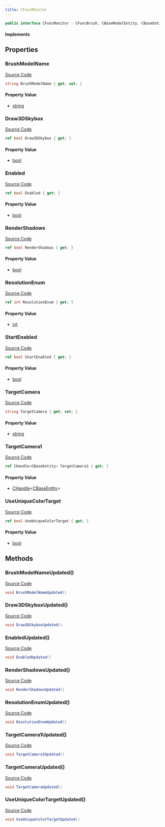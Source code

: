 ```yaml
---
title: CFuncMonitor
---
```


```csharp
public interface CFuncMonitor : CFuncBrush, CBaseModelEntity, CBaseEntity, CEntityInstance, ISchemaClass<CEntityInstance>, ISchemaClass<CBaseEntity>, ISchemaClass<CBaseModelEntity>, ISchemaClass<CFuncBrush>, ISchemaClass<CFuncMonitor>, ISchemaField, ISchemaClass, INativeHandle
```

#### Implements

## Properties

### BrushModelName

[Source Code](https://github.com/swiftly-solution/swiftlys2/blob/beta/managed/src/SwiftlyS2.Generated/Schemas/Interfaces/CFuncMonitor.cs#L24)

```csharp
string BrushModelName { get; set; }
```

#### Property Value

- [string](https://learn.microsoft.com/dotnet/api/system.string)

### Draw3DSkybox

[Source Code](https://github.com/swiftly-solution/swiftlys2/blob/beta/managed/src/SwiftlyS2.Generated/Schemas/Interfaces/CFuncMonitor.cs#L30)

```csharp
ref bool Draw3DSkybox { get; }
```

#### Property Value

- [bool](https://learn.microsoft.com/dotnet/api/system.boolean)

### Enabled

[Source Code](https://github.com/swiftly-solution/swiftlys2/blob/beta/managed/src/SwiftlyS2.Generated/Schemas/Interfaces/CFuncMonitor.cs#L28)

```csharp
ref bool Enabled { get; }
```

#### Property Value

- [bool](https://learn.microsoft.com/dotnet/api/system.boolean)

### RenderShadows

[Source Code](https://github.com/swiftly-solution/swiftlys2/blob/beta/managed/src/SwiftlyS2.Generated/Schemas/Interfaces/CFuncMonitor.cs#L20)

```csharp
ref bool RenderShadows { get; }
```

#### Property Value

- [bool](https://learn.microsoft.com/dotnet/api/system.boolean)

### ResolutionEnum

[Source Code](https://github.com/swiftly-solution/swiftlys2/blob/beta/managed/src/SwiftlyS2.Generated/Schemas/Interfaces/CFuncMonitor.cs#L18)

```csharp
ref int ResolutionEnum { get; }
```

#### Property Value

- [int](https://learn.microsoft.com/dotnet/api/system.int32)

### StartEnabled

[Source Code](https://github.com/swiftly-solution/swiftlys2/blob/beta/managed/src/SwiftlyS2.Generated/Schemas/Interfaces/CFuncMonitor.cs#L32)

```csharp
ref bool StartEnabled { get; }
```

#### Property Value

- [bool](https://learn.microsoft.com/dotnet/api/system.boolean)

### TargetCamera

[Source Code](https://github.com/swiftly-solution/swiftlys2/blob/beta/managed/src/SwiftlyS2.Generated/Schemas/Interfaces/CFuncMonitor.cs#L16)

```csharp
string TargetCamera { get; set; }
```

#### Property Value

- [string](https://learn.microsoft.com/dotnet/api/system.string)

### TargetCamera1

[Source Code](https://github.com/swiftly-solution/swiftlys2/blob/beta/managed/src/SwiftlyS2.Generated/Schemas/Interfaces/CFuncMonitor.cs#L26)

```csharp
ref CHandle<CBaseEntity> TargetCamera1 { get; }
```

#### Property Value

- [CHandle](/docs/api/shared/natives/chandle-1)<[CBaseEntity](/docs/api/shared/schemadefinitions/cbaseentity)>

### UseUniqueColorTarget

[Source Code](https://github.com/swiftly-solution/swiftlys2/blob/beta/managed/src/SwiftlyS2.Generated/Schemas/Interfaces/CFuncMonitor.cs#L22)

```csharp
ref bool UseUniqueColorTarget { get; }
```

#### Property Value

- [bool](https://learn.microsoft.com/dotnet/api/system.boolean)

## Methods

### BrushModelNameUpdated()

[Source Code](https://github.com/swiftly-solution/swiftlys2/blob/beta/managed/src/SwiftlyS2.Generated/Schemas/Interfaces/CFuncMonitor.cs#L38)

```csharp
void BrushModelNameUpdated()
```

### Draw3DSkyboxUpdated()

[Source Code](https://github.com/swiftly-solution/swiftlys2/blob/beta/managed/src/SwiftlyS2.Generated/Schemas/Interfaces/CFuncMonitor.cs#L41)

```csharp
void Draw3DSkyboxUpdated()
```

### EnabledUpdated()

[Source Code](https://github.com/swiftly-solution/swiftlys2/blob/beta/managed/src/SwiftlyS2.Generated/Schemas/Interfaces/CFuncMonitor.cs#L40)

```csharp
void EnabledUpdated()
```

### RenderShadowsUpdated()

[Source Code](https://github.com/swiftly-solution/swiftlys2/blob/beta/managed/src/SwiftlyS2.Generated/Schemas/Interfaces/CFuncMonitor.cs#L36)

```csharp
void RenderShadowsUpdated()
```

### ResolutionEnumUpdated()

[Source Code](https://github.com/swiftly-solution/swiftlys2/blob/beta/managed/src/SwiftlyS2.Generated/Schemas/Interfaces/CFuncMonitor.cs#L35)

```csharp
void ResolutionEnumUpdated()
```

### TargetCamera1Updated()

[Source Code](https://github.com/swiftly-solution/swiftlys2/blob/beta/managed/src/SwiftlyS2.Generated/Schemas/Interfaces/CFuncMonitor.cs#L39)

```csharp
void TargetCamera1Updated()
```

### TargetCameraUpdated()

[Source Code](https://github.com/swiftly-solution/swiftlys2/blob/beta/managed/src/SwiftlyS2.Generated/Schemas/Interfaces/CFuncMonitor.cs#L34)

```csharp
void TargetCameraUpdated()
```

### UseUniqueColorTargetUpdated()

[Source Code](https://github.com/swiftly-solution/swiftlys2/blob/beta/managed/src/SwiftlyS2.Generated/Schemas/Interfaces/CFuncMonitor.cs#L37)

```csharp
void UseUniqueColorTargetUpdated()
```

